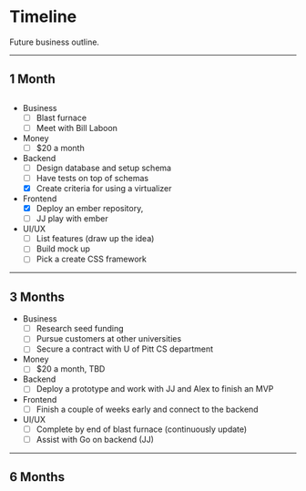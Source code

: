 
# Timeline

Future business outline.

---

## 1 Month

## 
- Business 
  - [ ] Blast furnace 
  - [ ] Meet with Bill Laboon

- Money
  - [ ] $20 a month

- Backend
  - [ ] Design database and setup schema
  - [ ] Have tests on top of schemas
  - [x] Create criteria for using a virtualizer

- Frontend
  - [x] Deploy an ember repository, 
  - [ ] JJ play with ember

- UI/UX
  - [ ] List features (draw up the idea)
  - [ ]  Build mock up
  - [ ] Pick a create CSS framework

---

## 3 Months

- Business 
  - [ ] Research seed funding
  - [ ] Pursue customers at other universities
  - [ ] Secure a contract with U of Pitt CS department

- Money
  - [ ] $20 a month, TBD

- Backend
  - [ ] Deploy a prototype and work with JJ and Alex to finish an MVP

- Frontend
  - [ ] Finish a couple of weeks early and connect to the backend 

- UI/UX
  - [ ] Complete by end of blast furnace (continuously update)
  - [ ] Assist with Go on backend (JJ)

---

## 6 Months




